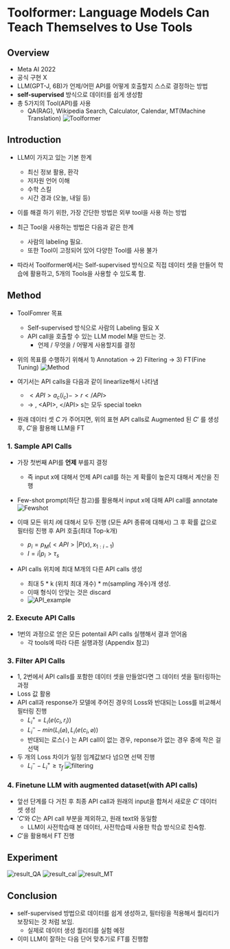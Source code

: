 # Toolformer: Language Models Can Teach Themselves to Use Tools
## Overview
* Meta AI 2022
* 공식 구현 X 
* LLM(GPT-J, 6B)가 언제/어떤 API를 어떻게 호출할지 스스로 결정하는 방법
* **self-supervised** 방식으로 데이터를 쉽게 생성함
* 총 5가지의 Tool(API)를 사용
  * QA(RAG), Wikipedia Search, Calculator, Calendar, MT(Machine Translation)
![Toolformer](./materials/Toolformer/example.png)

## Introduction
* LLM이 가지고 있는 기본 한계
  * 최신 정보 활용, 환각
  * 저자원 언어 이해
  * 수학 스킬
  * 시간 경과 (오늘, 내일 등)

* 이를 해결 하기 위한, 가장 간단한 방법은 외부 tool을 사용 하는 방법
* 최근 Tool을 사용하는 방법은 다음과 같은 한계
  * 사람의 labeling 필요.
  * 또한 Tool이 고정되어 있어 다양한 Tool를 사용 불가

* 따라서 Toolformer에서는 Self-supervised 방식으로 직접 데이터 셋을 만들어 학습에 활용하고, 5개의 Tools을 사용할 수 있도록 함.

## Method
* ToolFomrer 목표
  * Self-supervised 방식으로 사람의 Labeling 필요 X
  * API call을 호출할 수 있는 LLM model M을 만드는 것.
    * 언제 / 무엇을 / 어떻게 사용할지를 결정

* 위의 목표를 수행하기 위해서 1) Annotation -> 2) Filtering -> 3) FT(Fine Tuning)
![Method](./materials/Toolformer/method.png)
* 여기서는 API calls을 다음과 같이 linearlize해서 나타냄 
  * $<API> a_c(i_c) -> r </API>$
  * -> , \<API>, \</API> s는 모두 special toekn 
* 원래 데이터 셋 $C$ 가 주어지면, 위의 표현 API calls로 Augmented 된 $C'$ 를 생성 후, $C'$을 활용해 LLM을 FT

### 1. Sample API Calls
* 가장 첫번째 API를 **언제** 부를지 결정
  * 즉 input x에 대해서 언제 API call를 하는 게 확률이 높은지 대해서 계산을 진행
* Few-shot prompt(하단 참고)를 활용해서 input x에 대해 API call를 annotate
![Fewshot](./materials/Toolformer/prompt_example.png)
* 이때 모든 위치 $i$에 대해서 모두 진행 (모든 API 종류에 대해서) 그 후 확률 값으로 필터링 진행 후 API 호출(최대 Top-k개)
  * $p_i = p_M(<API> | P(x), x_{1:i-1})$
  * $I = {i|p_i > \tau_s}$

* API calls 위치에 최대 M개의 다른 API calls 생성
  * 최대 5 * k (위치 최대 개수) * m(sampling 개수)개 생성.
  * 이때 형식이 안맞는 것은 discard
  * ![API_example](./materials/Toolformer/API_example.png)

### 2. Execute API Calls
* 1번의 과정으로 얻은 모든 potentail API calls 실행해서 결과 얻어옴
  * 각 tools에 따라 다른 실행과정 (Appendix 참고)

### 3. Filter API Calls
* 1, 2번에서 API calls를 포함한 데이터 셋을 만들었다면 그 데이터 셋을 필터링하는 과정
* Loss 값 활용
* API call과 response가 모델에 주어진 경우의 Loss와 반대되는 Loss를 비교해서 필터링 진행
  * $L_i^+ = L_i(e(c_i, r_i))$
  * $L_i^- - min(L_i(\varnothing), L_i(e(c_i, \varnothing))$
  * 반대되는 로스(-) 는 API call이 없는 경우, reponse가 없는 경우 중에 작은 걸 선택
* 두 개의 Loss 차이가 일정 임계값보다 넘으면 선택 진행
  * $L_i^- - L_i^+ \geq \tau_f$
![filtering](./materials/Toolformer/filtering_example.png)

### 4. Finetune LLM with augmented dataset(with API calls)
* 앞선 단계를 다 거친 후 최종 API call과 원래의 input을 합쳐서 새로운 $C'$ 데이터 셋 생성
* $'C'$와 $C$는 API call 부분을 제외하고, 원래 text와 동일함 
  * LLM이 사전학습때 본 데이터, 사전학습때 사용한 학습 방식으로 친숙함.
* $C'$을 활용해서 FT 진행

## Experiment
![result_QA](./materials/Toolformer/result_search_QA.png)
![result_cal](./materials/Toolformer/result_calendar_calculator.png)
![result_MT](./materials/Toolformer/result_MT.png)
## Conclusion
* self-supervised 방법으로 데이터를 쉽게 생성하고, 필터링을 적용해서 퀄리티가 보장되는 것 처럼 보임.
  * 실제로 데이터 생성 퀄리티를 실험 예정
* 이미 LLM이 잘하는 다음 단어 맞추기로 FT를 진행함


